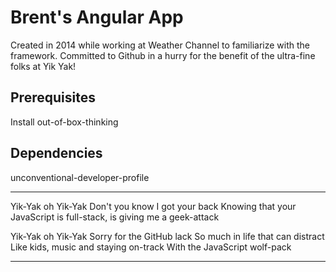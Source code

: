 Brent's Angular App
===========

Created in 2014 while working at Weather Channel to familiarize with the framework.
Committed to Github in a hurry for the benefit of the ultra-fine folks at Yik Yak!

Prerequisites
-------------

Install out-of-box-thinking

Dependencies
-------------

unconventional-developer-profile

_____________

Yik-Yak oh Yik-Yak
Don't you know I got your back
Knowing that your JavaScript is full-stack,
is giving me a geek-attack

Yik-Yak oh Yik-Yak
Sorry for the GitHub lack
So much in life that can distract
Like kids, music and staying on-track
With the JavaScript wolf-pack

-----------------------------------------------------------------------------------------
